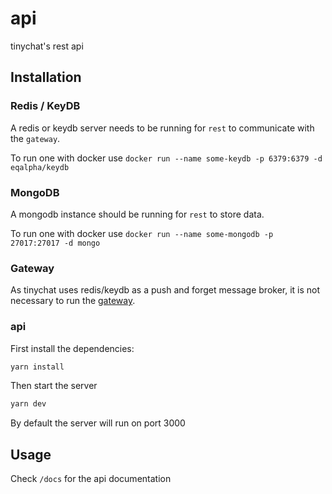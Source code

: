 # api

tinychat's rest api

## Installation

### Redis / KeyDB

A redis or keydb server needs to be running for `rest` to communicate with the `gateway`.

To run one with docker use `docker run --name some-keydb -p 6379:6379 -d eqalpha/keydb`

### MongoDB

A mongodb instance should be running for `rest` to store data. 

To run one with docker use `docker run --name some-mongodb -p 27017:27017 -d mongo`

### Gateway 

As tinychat uses redis/keydb as a push and forget message broker, it is not necessary to run the [gateway](https://github.com/tinychat-app/gateway).


### api

First install the dependencies:

```bash
yarn install
```

Then start the server

```bash
yarn dev
```

By default the server will run on port 3000

## Usage

Check `/docs` for the api documentation